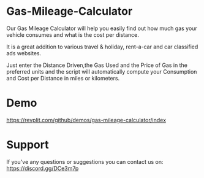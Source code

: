 # Gas-Mileage-Calculator
Our Gas Mileage Calculator will help you easily find out how much gas your vehicle consumes and what is the cost per distance. 

It is a great addition to various travel &amp; holiday, rent-a-car and car classified ads websites.

Just enter the Distance Driven,the Gas Used and the Price of Gas in the preferred units and the script will automatically compute your Consumption and Cost per Distance in miles or kilometers.

# Demo

https://revplit.com/github/demos/gas-mileage-calculator/index

# Support

If you've any questions or suggestions you can contact us on: https://discord.gg/DCe3m7p

